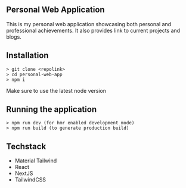 ## Personal Web Application

This is my personal web application showcasing both personal and professional achievements. It also provides link to current projects and blogs.

## Installation

    > git clone <repolink>
    > cd personal-web-app
    > npm i

Make sure to use the latest node version

## Running the application

    > npm run dev (for hmr enabled development mode)
    > npm run build (to generate production build)

## Techstack

- Material Tailwind
- React
- NextJS
- TailwindCSS
